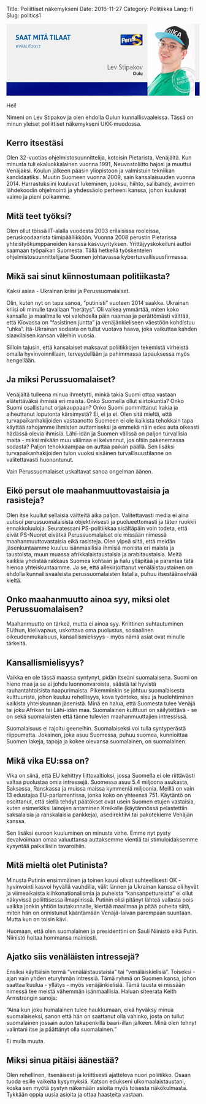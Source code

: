Title: Poliittiset näkemykseni
Date: 2016-11-27
Category: Politiikka
Lang: fi
Slug: politics1

![](https://raw.githubusercontent.com/lstipakov/blog/master/content/jytkynaattori.jpg)

Hei!

Nimeni on Lev Stipakov ja olen ehdolla Oulun kunnallisvaaleissa. Tässä on minun yleiset poliittiset näkemykseni UKK-muodossa. 

Kerro itsestäsi
---------------

Olen 32-vuotias ohjelmistosuunnittelija, kotoisin Pietarista, Venäjältä. Kun minusta tuli ekaluokkalainen vuonna 1991, Neuvostoliitto hajosi ja muuttui Venäjäksi. Koulun jälkeen pääsin yliopistoon ja valmistuin tekniikan kandidaatiksi. Muutin Suomeen vuonna 2009, sain kansalaisuuden vuonna 2014. Harrastuksiini kuuluvat lukeminen, juoksu, hiihto, salibandy, avoimen lähdekoodin ohjelmointi ja yhdessäolo perheeni kanssa, johon kuuluvat vaimo ja pieni poikamme.

Mitä teet työksi?
-----------------

Olen ollut töissä IT-alalla vuodesta 2003 erilaisissa rooleissa, peruskoodaarista tiimipäällikköön. Vuonna 2008 perustin Pietarissa yhteistyökumppaneiden kanssa kasvuyrityksen. Yrittäjyyskokeiluni auttoi saamaan työpaikan Suomesta. Tällä hetkellä työskentelen ohjelmistosuunnittelijana Suomen johtavassa kyberturvallisuusfirmassa.

Mikä sai sinut kiinnostumaan politiikasta?
------------------------------------------

Kaksi asiaa - Ukrainan kriisi ja Perussuomalaiset.

Olin, kuten nyt on tapa sanoa, “putinisti” vuoteen 2014 saakka. Ukrainan kriisi oli minulle tavallaan “herätys”. Oli vaikea ymmärtää, miten koko kansalle ja maailmalle voi valehdella päin naamaa ja perättömästi väittää, että Kiovassa on “fasistinen juntta” ja venäjänkieliseen väestöön kohdistuu “uhka”. Itä-Ukrainan sodasta on tullut vuotava haava, joka vaikuttaa kahden slaavilaisen kansan väleihin vuosia.

Silloin tajusin, että kansalaiset maksavat poliitikkojen tekemistä virheistä omalla hyvinvoinnillaan, terveydellään ja pahimmassa tapauksessa myös hengellään.
 
Ja miksi Perussuomalaiset?
--------------------------

Venäjältä tulleena minua ihmetytti, minkä takia Suomi ottaa vastaan elätettäväksi ihmisiä eri maista. Onko Suomella ollut siirtokuntia? Onko Suomi osallistunut orjakauppaan? Onko Suomi pommittanut Irakia ja aiheuttanut loputonta kärsimystä? Ei, ei ja ei. Olen sitä mieltä, että turvapaikanhakijoiden vastaanotto Suomeen ei ole kaikista tehokkain tapa käyttää rahojamme ihmisten auttamiseksi ja emmekä näin edes auta oikeasti hädässä olevia ihmisiä. Lähi-idän ja Suomen välissä on paljon turvallisia maita - miksi mikään muu välimaa ei kelvannut, jos oltiin pakenemassa sodasta? Paljon tehokkaampaa on auttaa paikan päällä. Sen lisäksi turvapaikanhakijoiden tulon vuoksi sisäinen turvallisuustilanne on valitettavasti huonontunut. 

Vain Perussuomalaiset uskaltavat sanoa ongelman äänen.

Eikö persut ole maahanmuuttovastaisia ja rasisteja? 
---------------------------------------------------

Olen itse kuullut sellaisia väitteitä aika paljon. Valitettavasti media ei aina uutisoi perussuomalaisista objektiivisesti ja puolueettomasti ja täten ruokkii ennakkoluuloja. Seuratessani PS-politiikkaa sisältäpäin voin todeta, että eivät PS-Nuoret eivätkä Perussuomalaiset ole missään nimessä maahanmuuttovastaisia eikä rasisteja. Olen ylpeä siitä, että meidän jäsenkuntaamme kuuluu isänmaallisia ihmisiä monista eri maista ja taustoista, muun muassa afrikkalaistaustaisia ja arabitaustaisia. Meitä kaikkia yhdistää rakkaus Suomea kohtaan ja halu ylläpitää ja parantaa tätä hienoa yhteiskuntaamme. Ja se, että allekirjoittanut venäläistaustainen on ehdolla kunnallisvaaleista perussuomalaisten listalla, puhuu itsestäänselvää kieltä.

Onko maahanmuutto ainoa syy, miksi olet Perussuomalaisen?
---------------------------------------------------------

Maahanmuutto on tärkeä, mutta ei ainoa syy. Kriittinen suhtautuminen EU:hun, kielivapaus, uskottava oma puolustus, sosiaalinen oikeudenmukaisuus, kansallismielisyys - myös nämä asiat ovat minulle tärkeitä.

Kansallismielisyys?
-------------------

Vaikka en ole tässä maassa syntynyt, pidän itseäni suomalaisena. Suomi on hieno maa ja se ei johdu luonnonvaroista, säästä tai hyvistä rauhantahtoisista naapurimaista. Pikemminkin se johtuu suomalaisesta kulttuurista, johon kuuluu rehellisyys, kova työnteko, sisu ja huolehtiminen kaikista yhteiskunnan jäsenistä. Minä en halua, että Suomesta tulee Venäjä tai joku Afrikan tai Lähi-idän maa. Suomalainen kulttuuri on säilytettävä - se on sekä suomalaisten että tänne tulevien maahanmuuttajien intressissä. 

Suomalaisuus ei rajoitu geeneihin. Suomalaiseksi voi tulla syntyperästä riippumatta. Jokainen, joka asuu Suomessa, puhuu suomea, kunnioittaa Suomen lakeja, tapoja ja kokee olevansa suomalainen, on suomalainen.

Mikä vika EU:ssa on?
--------------------

Vika on siinä, että EU kehittyy liittovaltioksi, jossa Suomella ei ole riittävästi valtaa puolustaa omia intressejä. Suomessa asuu 5.4 miljoona asukasta, Saksassa, Ranskassa ja muissa maissa kymmeniä miljoonia. Meillä on vain 13 edustajaa EU-parlamentissa, jonka koko on yhteensä 751. Käytäntö on osoittanut, että siellä tehdyt päätökset ovat usein Suomen etujen vastaisia, kuten esimerkiksi lainojen antaminen Kreikalle (käytännössä pelastettiin saksalaisia ja ranskalaisia pankkeja), asedirektiivi tai pakotekierre Venäjän kanssa.

Sen lisäksi euroon kuuluminen on minusta virhe. Emme nyt pysty devalvoimaan omaa valuuttansa auttaksemme vientiä tai stimuloidaksemme kysyntää paikallisiin tavaroihiin.

Mitä mieltä olet Putinista?
---------------------------

Minusta Putinin ensimmäinen ja toinen kausi olivat suhteellisesti OK - hyvinvointi kasvoi hyvällä vauhdilla, välit lännen ja Ukrainan kanssa oli hyvät ja viimeaikaista kiihkonationalismia ja puheista “kansanpettureista” ei ollut näkyvissä poliittisessa ilmapiirissä. Putinin olisi pitänyt lähteä vallasta pois vaikka jonkin yhtiön lautakunnalle, kiertää maailmaa ja pitää puheita siitä, miten hän on onnistunut kääntämään Venäjä-laivan parempaan suuntaan. Mutta kun on toisin kävi.

Huomaan, että olen suomalainen ja presidenttini on Sauli Niinistö eikä Putin. Niinistö hoitaa hommansa mainiosti.

Ajatko siis venäläisten intressejä?
-----------------------------------

Ensiksi käyttäisin termä “venäläistaustaisia” tai “venäläiskielisiä”. Toiseksi - ajan vain yhden eturyhmän intressiä. Tämä ryhmä on Suomen kansa, johon saattaa kuulua - yllätys - myös venäjänkielisiä. Tämä tausta ei missään nimessä tee meistä vähemmän isänmaallisia. Haluan siteerata Keith Armstrongin sanoja:

“Aina kun joku humalainen tulee haukkumaan, eikä hyväksy minua suomalaiseksi, sanon että hän on saattanut olla vahinko, josta on tullut suomalainen jossain auton takapenkillä baari-illan jälkeen. Minä olen tehnyt valintani itse ja päättänyt olla suomalainen.”

Ei mulla muuta.

Miksi sinua pitäisi äänestää?
-----------------------------

Olen rehellinen, itsenäisesti ja kriittisesti ajatteleva nuori poliitikko. Osaan tuoda esille vaikeita kysymyksiä. Katson edukseni ulkomaalaistaustani, koska sen myötä pystyn näkemään asioita myös toisesta näkökulmasta. Tykkään oppia uusia asioita ja ottaa haasteita vastaan.
